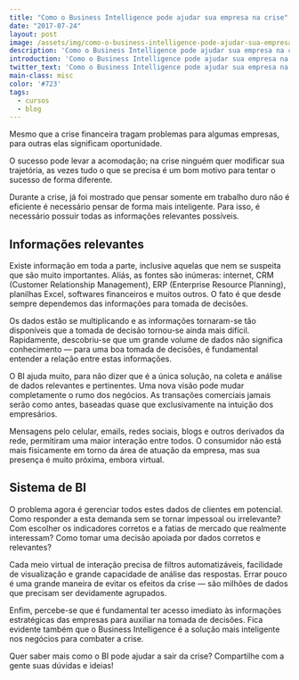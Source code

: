 ```yaml
---
title: "Como o Business Intelligence pode ajudar sua empresa na crise"
date: "2017-07-24"
layout: post
image: /assets/img/como-o-business-intelligence-pode-ajudar-sua-empresa-na-crise/2105.jpg
description: 'Como o Business Intelligence pode ajudar sua empresa na crise.'
introduction: 'Como o Business Intelligence pode ajudar sua empresa na crise.'
twitter_text: 'Como o Business Intelligence pode ajudar sua empresa na crise.'
main-class: misc
color: '#723'
tags:
  - cursos
  - blog
---
```


Mesmo que a crise financeira tragam problemas para algumas empresas, para outras elas significam oportunidade.

O sucesso pode levar a acomodação; na crise ninguém quer modificar sua trajetória, as vezes tudo o que se precisa é um bom motivo para tentar o sucesso de forma diferente.

Durante a crise, já foi mostrado que pensar somente em trabalho duro não é eficiente é necessário pensar de forma mais inteligente. Para isso, é necessário possuir todas as informações relevantes possíveis.

## Informações relevantes

Existe informação em toda a parte, inclusive aquelas que nem se suspeita que são muito importantes. Aliás, as fontes são inúmeras: internet, CRM (Customer Relationship Management), ERP (Enterprise Resource Planning), planilhas Excel, softwares financeiros e muitos outros. O fato é que desde sempre dependemos das informações para tomada de decisões.

Os dados estão se multiplicando e as informações tornaram-se tão disponíveis que a tomada de decisão tornou-se ainda mais difícil. Rapidamente, descobriu-se que um grande volume de dados não significa conhecimento — para uma boa tomada de decisões, é fundamental entender a relação entre estas informações.

O BI ajuda muito, para não dizer que é a única solução, na coleta e análise de dados relevantes e pertinentes. Uma nova visão pode mudar completamente o rumo dos negócios. As transações comerciais jamais serão como antes, baseadas quase que exclusivamente na intuição dos empresários.

Mensagens pelo celular, emails, redes sociais, blogs e outros derivados da rede, permitiram uma maior interação entre todos. O consumidor não está mais fisicamente em torno da área de atuação da empresa, mas sua presença é muito próxima, embora virtual.

## Sistema de BI

O problema agora é gerenciar todos estes dados de clientes em potencial. Como responder a esta demanda sem se tornar impessoal ou irrelevante? Com escolher os indicadores corretos e a fatias de mercado que realmente interessam? Como tomar uma decisão apoiada por dados corretos e relevantes?

Cada meio virtual de interação precisa de filtros automatizáveis, facilidade de visualização e grande capacidade de análise das respostas. Errar pouco é uma grande maneira de evitar os efeitos da crise — são milhões de dados que precisam ser devidamente agrupados.

Enfim, percebe-se que é fundamental ter acesso imediato às informações estratégicas das empresas para auxiliar na tomada de decisões. Fica evidente também que o Business Intelligence é a solução mais inteligente nos negócios para combater a crise.

Quer saber mais como o BI pode ajudar a sair da crise? Compartilhe com a gente suas dúvidas e ideias!
